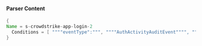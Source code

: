 #### Parser Content
```Java
{
Name = s-crowdstrike-app-login-2
  Conditions = [ """"eventType":""", """"AuthActivityAuditEvent"""", """"OperationName":""", """"validateEntitlementsHmac"""" ]
}
```
